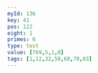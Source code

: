 ```yaml
---
myId: 136
key: 41
pos: 122
eight: 1
primes: 6
type: test
value: [769,5,1,0]
tags: [1,12,32,50,68,70,83]
---
```

